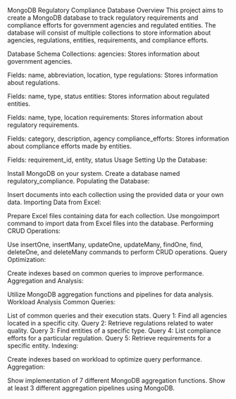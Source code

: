 MongoDB Regulatory Compliance Database
Overview
This project aims to create a MongoDB database to track regulatory requirements and compliance efforts for government agencies and regulated entities. The database will consist of multiple collections to store information about agencies, regulations, entities, requirements, and compliance efforts.

Database Schema
Collections:
agencies: Stores information about government agencies.

Fields: name, abbreviation, location, type
regulations: Stores information about regulations.

Fields: name, type, status
entities: Stores information about regulated entities.

Fields: name, type, location
requirements: Stores information about regulatory requirements.

Fields: category, description, agency
compliance_efforts: Stores information about compliance efforts made by entities.

Fields: requirement_id, entity, status
Usage
Setting Up the Database:

Install MongoDB on your system.
Create a database named regulatory_compliance.
Populating the Database:

Insert documents into each collection using the provided data or your own data.
Importing Data from Excel:

Prepare Excel files containing data for each collection.
Use mongoimport command to import data from Excel files into the database.
Performing CRUD Operations:

Use insertOne, insertMany, updateOne, updateMany, findOne, find, deleteOne, and deleteMany commands to perform CRUD operations.
Query Optimization:

Create indexes based on common queries to improve performance.
Aggregation and Analysis:

Utilize MongoDB aggregation functions and pipelines for data analysis.
Workload Analysis
Common Queries:

List of common queries and their execution stats.
Query 1: Find all agencies located in a specific city.
Query 2: Retrieve regulations related to water quality.
Query 3: Find entities of a specific type.
Query 4: List compliance efforts for a particular regulation.
Query 5: Retrieve requirements for a specific entity.
Indexing:

Create indexes based on workload to optimize query performance.
Aggregation:

Show implementation of 7 different MongoDB aggregation functions.
Show at least 3 different aggregation pipelines using MongoDB.
